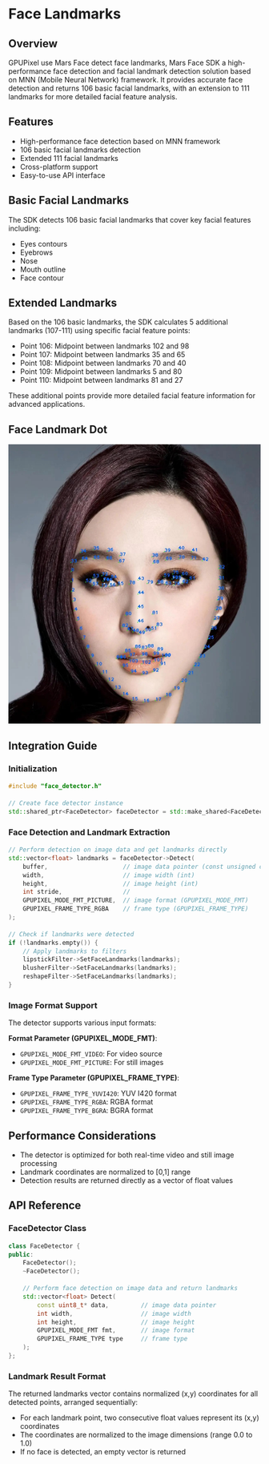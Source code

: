 # Face Landmarks

## Overview
GPUPixel use Mars Face detect face landmarks, Mars Face SDK  a high-performance face detection and facial landmark detection solution based on MNN (Mobile Neural Network) framework. It provides accurate face detection and returns 106 basic facial landmarks, with an extension to 111 landmarks for more detailed facial feature analysis.

## Features
- High-performance face detection based on MNN framework
- 106 basic facial landmarks detection
- Extended 111 facial landmarks
- Cross-platform support
- Easy-to-use API interface

## Basic Facial Landmarks
The SDK detects 106 basic facial landmarks that cover key facial features including:
- Eyes contours
- Eyebrows
- Nose
- Mouth outline
- Face contour

## Extended Landmarks
Based on the 106 basic landmarks, the SDK calculates 5 additional landmarks (107-111) using specific facial feature points:

- Point 106: Midpoint between landmarks 102 and 98
- Point 107: Midpoint between landmarks 35 and 65
- Point 108: Midpoint between landmarks 70 and 40
- Point 109: Midpoint between landmarks 5 and 80
- Point 110: Midpoint between landmarks 81 and 27

These additional points provide more detailed facial feature information for advanced applications.

## Face Landmark Dot

![](../../image/landmark-dot.jpg)

## Integration Guide

### Initialization
```cpp
#include "face_detector.h"

// Create face detector instance
std::shared_ptr<FaceDetector> faceDetector = std::make_shared<FaceDetector>();
```

### Face Detection and Landmark Extraction
```cpp
// Perform detection on image data and get landmarks directly
std::vector<float> landmarks = faceDetector->Detect(
    buffer,                     // image data pointer (const unsigned char*)
    width,                      // image width (int)
    height,                     // image height (int)
    int stride,                 //
    GPUPIXEL_MODE_FMT_PICTURE,  // image format (GPUPIXEL_MODE_FMT)
    GPUPIXEL_FRAME_TYPE_RGBA    // frame type (GPUPIXEL_FRAME_TYPE)
);

// Check if landmarks were detected
if (!landmarks.empty()) {
    // Apply landmarks to filters
    lipstickFilter->SetFaceLandmarks(landmarks);
    blusherFilter->SetFaceLandmarks(landmarks);
    reshapeFilter->SetFaceLandmarks(landmarks);
}
```

### Image Format Support
The detector supports various input formats:

**Format Parameter (GPUPIXEL_MODE_FMT)**:
- `GPUPIXEL_MODE_FMT_VIDEO`: For video source
- `GPUPIXEL_MODE_FMT_PICTURE`: For still images

**Frame Type Parameter (GPUPIXEL_FRAME_TYPE)**:
- `GPUPIXEL_FRAME_TYPE_YUVI420`: YUV I420 format
- `GPUPIXEL_FRAME_TYPE_RGBA`: RGBA format
- `GPUPIXEL_FRAME_TYPE_BGRA`: BGRA format

## Performance Considerations
- The detector is optimized for both real-time video and still image processing
- Landmark coordinates are normalized to [0,1] range
- Detection results are returned directly as a vector of float values

## API Reference

### FaceDetector Class
```cpp
class FaceDetector {
public:
    FaceDetector();
    ~FaceDetector();
    
    // Perform face detection on image data and return landmarks
    std::vector<float> Detect(
        const uint8_t* data,         // image data pointer
        int width,                   // image width
        int height,                  // image height
        GPUPIXEL_MODE_FMT fmt,       // image format
        GPUPIXEL_FRAME_TYPE type     // frame type
    );
};
```

### Landmark Result Format
The returned landmarks vector contains normalized (x,y) coordinates for all detected points, arranged sequentially:
- For each landmark point, two consecutive float values represent its (x,y) coordinates
- The coordinates are normalized to the image dimensions (range 0.0 to 1.0)
- If no face is detected, an empty vector is returned